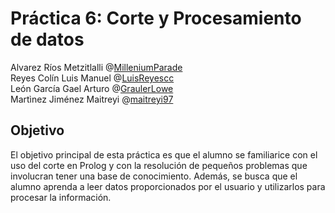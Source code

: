# Práctica 6: Corte y Procesamiento de datos
Alvarez Ríos Metzitlalli @[MilleniumParade](https://github.com/MilleniumParade)  
Reyes Colín Luis Manuel @[LuisReyescc](https://github.com/Luisreyescc)  
León García Gael Arturo @[GraulerLowe](https://github.com/GraulerLowe)  
Martìnez Jiménez Maitreyi @[maitreyi97](https://github.com/maitreyi97)  

## Objetivo
El objetivo principal de esta práctica es que el alumno se familiarice con el uso del corte en Prolog y
con la resolución de pequeños problemas que involucran tener una base de conocimiento. Además, se
busca que el alumno aprenda a leer datos proporcionados por el usuario y utilizarlos para procesar
la información.